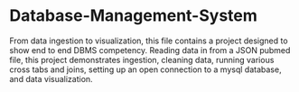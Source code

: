 # Database-Management-System
From data ingestion to visualization, this file contains a project designed to show end to end DBMS competency. Reading data in from a JSON pubmed file, this project demonstrates ingestion, cleaning data, running various cross tabs and joins, setting up an open connection to a mysql database, and data visualization. 
